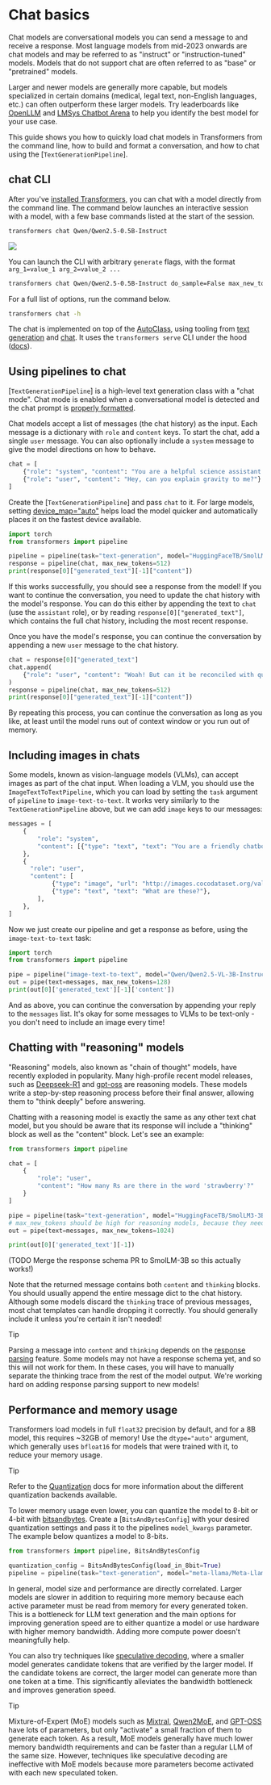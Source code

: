 <!--Copyright 2024 The HuggingFace Team. All rights reserved.

Licensed under the Apache License, Version 2.0 (the "License"); you may not use this file except in compliance with
the License. You may obtain a copy of the License at

http://www.apache.org/licenses/LICENSE-2.0

Unless required by applicable law or agreed to in writing, software distributed under the License is distributed on
an "AS IS" BASIS, WITHOUT WARRANTIES OR CONDITIONS OF ANY KIND, either express or implied. See the License for the
specific language governing permissions and limitations under the License.

⚠️ Note that this file is in Markdown but contain specific syntax for our doc-builder (similar to MDX) that may not be
rendered properly in your Markdown viewer.

-->

# Chat basics

Chat models are conversational models you can send a message to and receive a response. Most language models from mid-2023 onwards are chat models and may be referred to as "instruct" or "instruction-tuned" models. Models that do not support chat are often referred to as "base" or "pretrained" models.

Larger and newer models are generally more capable, but models specialized in certain domains (medical, legal text, non-English languages, etc.) can often outperform these larger models. Try leaderboards like [OpenLLM](https://hf.co/spaces/HuggingFaceH4/open_llm_leaderboard) and [LMSys Chatbot Arena](https://chat.lmsys.org/?leaderboard) to help you identify the best model for your use case.

This guide shows you how to quickly load chat models in Transformers from the command line, how to build and format a conversation, and how to chat using the [`TextGenerationPipeline`].

## chat CLI

After you've [installed Transformers](./installation), you can chat with a model directly from the command line. The command below launches an interactive session with a model, with a few base commands listed at the start of the session.

```bash
transformers chat Qwen/Qwen2.5-0.5B-Instruct
```

<div class="flex justify-center">
    <img src="https://huggingface.co/datasets/huggingface/documentation-images/resolve/main/transformers/transformers-chat-cli.png"/>
</div>

You can launch the CLI with arbitrary `generate` flags, with the format `arg_1=value_1 arg_2=value_2 ...`

```bash
transformers chat Qwen/Qwen2.5-0.5B-Instruct do_sample=False max_new_tokens=10
```

For a full list of options, run the command below.

```bash
transformers chat -h
```

The chat is implemented on top of the [AutoClass](./model_doc/auto), using tooling from [text generation](./llm_tutorial) and [chat](./chat_templating). It uses the `transformers serve` CLI under the hood ([docs](./serving.md#serve-cli)).


## Using pipelines to chat

[`TextGenerationPipeline`] is a high-level text generation class with a "chat mode". Chat mode is enabled when a conversational model is detected and the chat prompt is [properly formatted](./llm_tutorial#wrong-prompt-format).

Chat models accept a list of messages (the chat history) as the input. Each message is a dictionary with `role` and `content` keys.
To start the chat, add a single `user` message. You can also optionally include a `system` message to give the model directions on how to behave.

```py
chat = [
    {"role": "system", "content": "You are a helpful science assistant."},
    {"role": "user", "content": "Hey, can you explain gravity to me?"}
]
```

Create the [`TextGenerationPipeline`] and pass `chat` to it. For large models, setting [device_map="auto"](./models#big-model-inference) helps load the model quicker and automatically places it on the fastest device available.

```py
import torch
from transformers import pipeline

pipeline = pipeline(task="text-generation", model="HuggingFaceTB/SmolLM2-1.7B-Instruct", dtype="auto", device_map="auto")
response = pipeline(chat, max_new_tokens=512)
print(response[0]["generated_text"][-1]["content"])
```

If this works successfully, you should see a response from the model! If you want to continue the conversation,
you need to update the chat history with the model's response. You can do this either by appending the text
to `chat` (use the `assistant` role), or by reading `response[0]["generated_text"]`, which contains
the full chat history, including the most recent response.

Once you have the model's response, you can continue the conversation by appending a new `user` message to the chat history.

```py
chat = response[0]["generated_text"]
chat.append(
    {"role": "user", "content": "Woah! But can it be reconciled with quantum mechanics?"}
)
response = pipeline(chat, max_new_tokens=512)
print(response[0]["generated_text"][-1]["content"])
```

By repeating this process, you can continue the conversation as long as you like, at least until the model runs out of context window
or you run out of memory.

## Including images in chats

Some models, known as vision-language models (VLMs), can accept images as part of the chat input. When loading a VLM, you
should use the `ImageTextToTextPipeline`, which you can load by setting the `task` argument of `pipeline` to `image-text-to-text`. It works very similarly to
the `TextGenerationPipeline` above, but we can add `image` keys to our messages:

```py
messages = [
    {
        "role": "system",
        "content": [{"type": "text", "text": "You are a friendly chatbot who always responds in the style of a pirate"}],
    },
    {
      "role": "user",
      "content": [
            {"type": "image", "url": "http://images.cocodataset.org/val2017/000000039769.jpg"},
            {"type": "text", "text": "What are these?"},
        ],
    },
]
```

Now we just create our pipeline and get a response as before, using the `image-text-to-text` task:

```py
import torch
from transformers import pipeline

pipe = pipeline("image-text-to-text", model="Qwen/Qwen2.5-VL-3B-Instruct", device_map="auto", dtype="auto")
out = pipe(text=messages, max_new_tokens=128)
print(out[0]['generated_text'][-1]['content'])
```

And as above, you can continue the conversation by appending your reply to the `messages` list. It's okay for
some messages to VLMs to be text-only - you don't need to include an image every time!

## Chatting with "reasoning" models

"Reasoning" models, also known as "chain of thought" models, have recently exploded
in popularity. Many high-profile recent model releases, such as [Deepseek-R1](https://huggingface.co/deepseek-ai/DeepSeek-R1-0528) 
and [gpt-oss](https://huggingface.co/openai/gpt-oss-20b) are reasoning models.
These models write a step-by-step reasoning process before their final answer, allowing them to "think deeply" 
before answering.

Chatting with a reasoning model is exactly the same as any other text chat model, but you should be aware that its
response will include a "thinking" block as well as the "content" block. Let's see an example:

```python
from transformers import pipeline

chat = [
    {
        "role": "user",
        "content": "How many Rs are there in the word 'strawberry'?"
    }
]

pipe = pipeline(task="text-generation", model="HuggingFaceTB/SmolLM3-3B", dtype="auto", device_map="auto")
# max_new_tokens should be high for reasoning models, because they need space to write their thoughts!
out = pipe(text=messages, max_new_tokens=1024)

print(out[0]['generated_text'][-1])
```

(TODO Merge the response schema PR to SmolLM-3B so this actually works!)

Note that the returned message contains both `content` and `thinking` blocks. You should usually append the entire
message dict to the chat history. Although some models discard the `thinking` trace of previous messages, most
chat templates can handle dropping it correctly. You should generally include it unless you're certain it isn't needed!

> [!TIP]
Parsing a message into `content` and `thinking` depends on the [response parsing](./chat_response_parsing) feature. Some
models may not have a response schema yet, and so this will not work for them. In these cases, you will have to manually
separate the thinking trace from the rest of the model output. We're working hard on adding response parsing support to new models!

## Performance and memory usage

Transformers load models in full `float32` precision by default, and for a 8B model, this requires ~32GB of memory! Use the `dtype="auto"` argument, which generally uses `bfloat16` for models that were trained with it, to reduce your memory usage.

> [!TIP]
> Refer to the [Quantization](./quantization/overview) docs for more information about the different quantization backends available.

To lower memory usage even lower, you can quantize the model to 8-bit or 4-bit with [bitsandbytes](https://hf.co/docs/bitsandbytes/index). Create a [`BitsAndBytesConfig`] with your desired quantization settings and pass it to the pipelines `model_kwargs` parameter. The example below quantizes a model to 8-bits.

```py
from transformers import pipeline, BitsAndBytesConfig

quantization_config = BitsAndBytesConfig(load_in_8bit=True)
pipeline = pipeline(task="text-generation", model="meta-llama/Meta-Llama-3-8B-Instruct", device_map="auto", model_kwargs={"quantization_config": quantization_config})
```

In general, model size and performance are directly correlated. Larger models are slower in addition to requiring more memory because each active parameter must be read from memory for every generated token. 
This is a bottleneck for LLM text generation and the main options for improving generation speed are to either quantize a model or use hardware with higher memory bandwidth. Adding more compute power doesn't meaningfully help.

You can also try techniques like [speculative decoding](./generation_strategies#speculative-decoding), where a smaller model generates candidate tokens that are verified by the larger model. If the candidate tokens are correct, the larger model can generate more than one token at a time. This significantly alleviates the bandwidth bottleneck and improves generation speed.

> [!TIP]
Mixture-of-Expert (MoE) models such as [Mixtral](./model_doc/mixtral), [Qwen2MoE](./model_doc/qwen2_moe), and [GPT-OSS](./model_doc/gpt-oss) have lots of parameters, but only "activate" a small fraction of them to generate each token. As a result, MoE models generally have much lower memory bandwidth requirements and can be faster than a regular LLM of the same size. However, techniques like speculative decoding are ineffective with MoE models because more parameters become activated with each new speculated token.
